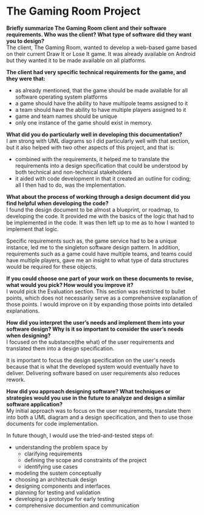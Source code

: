# The Gaming Room Project

**Briefly summarize The Gaming Room client and their software requirements. Who was the client? What type of software did they want you to design?**<br>
The client, The Gaming Room, wanted to develop a web-based game based on their current Draw It or Lose It game. It was already available on Android but they wanted it to be made available on all platforms.

**The client had very specific technical requirements for the game, and they were that:**
- as already mentioned, that the game should be made available for all software operating system platforms
- a game should have the ability to have multipole teams assigned to it
- a team should have the ability to have multiple players assigned to it
- game and team names should be unique
- only one instance of the game should exist in memory.

**What did you do particularly well in developing this documentation?**<br>
I am strong with UML diagrams so I did particularly well with that section, but it also helped with two other aspects of this project, and that is:
-  combined with the requirements, it helped me to translate the requirements into a design specification that could be understood by both technical and non-technical stakeholders
- it aided with code development in that it created an outline for coding; all I then had to do, was the implementation.


**What about the process of working through a design document did you find helpful when developing the code?**<br>
I found the design document to be almost a blueprint, or roadmap, to developing the code. It provided me with the basics of the logic that had to be implemented in the code. It was then 
left up to me as to how I wanted to implement that logic. 

Specific requirements such as, the game service had to be a unique instance, led me to the singleton software design pattern. In addition, requirements such as a game could have multiple teams, and teams could have multiple players, gave me an insight to what type of data structures would be required for these objects.

**If you could choose one part of your work on these documents to revise, what would you pick? How would you improve it?**<br>
I would pick the Evaluation section. This section was restricted to bullet points, which does not necessarily serve as a comprehensive explanation of those points. I would improve on it by expanding those points into detailed explanations.

**How did you interpret the user’s needs and implement them into your software design? Why is it so important to consider the user’s needs when designing?**<br>
I focused on the substance(the what) of the user requirements and translated them into a design specification. 

It is important to focus the design specification on the user's needs because that is what the developed system would eventually have to deliver. Delivering software based on user requirements also reduces rework.

**How did you approach designing software? What techniques or strategies would you use in the future to analyze and design a similar software application?**<br>
My initial approach was to focus on the user requirements, translate them into both a UML diagram and a design specification, and then to use those documents for code implementation. 

In future though, I would use the tried-and-tested steps of:
- understanding the problem space by
    - clarifying requirements
    - defining the scope and constraints of the project
    - identifying use cases
- modeling the sustem conceptually
- choosing an architectuak design
- designing components and interfaces
- planning for testing and validation
- developing a prototype for early testing
- comprehensive documention and communication 


